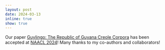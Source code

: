 ```yaml
---
layout: post
date: 2024-03-13
inline: true
show: true
---
```


Our paper [Guylingo: The Republic of Guyana Creole Corpora](https://aclanthology.org/2024.naacl-short.70/) has been accepted at [NAACL 2024](https://2024.naacl.org/)! Many thanks to my co-authors and collaborators!